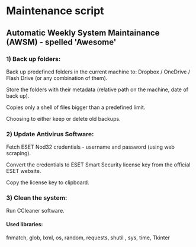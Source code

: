 # Maintenance script

## Automatic Weekly System Maintainance (AWSM) - spelled 'Awesome'

### 1) Back up folders:

Back up predefined folders in the current machine to: Dropbox / OneDrive / Flash Drive (or any combination of them).
    
Store the folders with their metadata (relative path on the machine, date of back up).
    
Copies only a shell of files bigger than a predefined limit.
    
Choosing to either keep or delete old backups.


### 2) Update Antivirus Software:

Fetch ESET Nod32 credentials - username and password (using web scraping).

Convert the credentials to ESET Smart Security license key from the official ESET website.

Copy the license key to clipboard.


### 3) Clean the system:

Run CCleaner software.

#### Used libraries:

fnmatch, glob, lxml, os, random, requests, shutil , sys, time, Tkinter